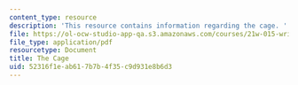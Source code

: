 ```yaml
---
content_type: resource
description: 'This resource contains information regarding the cage. '
file: https://ol-ocw-studio-app-qa.s3.amazonaws.com/courses/21w-015-writing-and-rhetoric-writing-about-sports-fall-2013/52316f1eab617b7b4f35c9d931e8b6d3_MIT21W_015F13_Esay1Orlows.pdf
file_type: application/pdf
resourcetype: Document
title: The Cage
uid: 52316f1e-ab61-7b7b-4f35-c9d931e8b6d3
---
```


